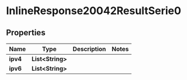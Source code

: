 # InlineResponse20042ResultSerie0

## Properties
Name | Type | Description | Notes
------------ | ------------- | ------------- | -------------
**ipv4** | **List&lt;String&gt;** |  | 
**ipv6** | **List&lt;String&gt;** |  | 
